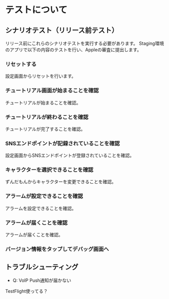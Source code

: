 # テストについて


## シナリオテスト（リリース前テスト）

リリース前にこれらのシナリオテストを実行する必要があります。
Staging環境のアプリで以下の内容のテストを行い、Appleの審査に提出します。


### リセットする

設定画面からリセットを行います。


### チュートリアル画面が始まることを確認

チュートリアルが始まることを確認。


### チュートリアルが終わることを確認

チュートリアルが完了することを確認。


### SNSエンドポイントが記録されていることを確認

設定画面からSNSエンドポイントが登録されていることを確認。

### キャラクターを選択できることを確認

ずんだもんからキャラクターを変更できることを確認。


### アラームが設定できることを確認

アラームを設定できることを確認。

### アラームが届くことを確認

アラームが届くことを確認。

### バージョン情報をタップしてデバッグ画面へ



## トラブルシューティング

- Q: VoIP Push通知が届かない

TestFlight使ってる？
